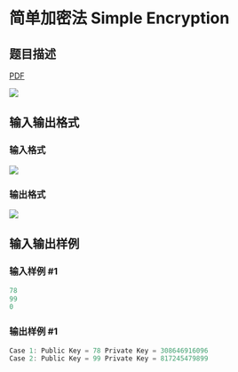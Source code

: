 # 简单加密法 Simple Encryption

## 题目描述

[problemUrl]: https://uva.onlinejudge.org/index.php?option=com_onlinejudge&Itemid=8&category=244&page=show_problem&problem=3405

[PDF](https://uva.onlinejudge.org/external/122/p12253.pdf)

![](https://cdn.luogu.com.cn/upload/vjudge_pic/UVA12253/e230ad92a24cc1f233077d68453abc9b57e0fe56.png)

## 输入输出格式

### 输入格式

![](https://cdn.luogu.com.cn/upload/vjudge_pic/UVA12253/02b85c1296f2402f162a20dcff276be9abc644dc.png)

### 输出格式

![](https://cdn.luogu.com.cn/upload/vjudge_pic/UVA12253/33a05cbf60a2aa9be4325b89b8070bb6a02378cc.png)

## 输入输出样例

### 输入样例 #1

```cpp
78
99
0
```


### 输出样例 #1

```cpp
Case 1: Public Key = 78 Private Key = 308646916096
Case 2: Public Key = 99 Private Key = 817245479899
```


